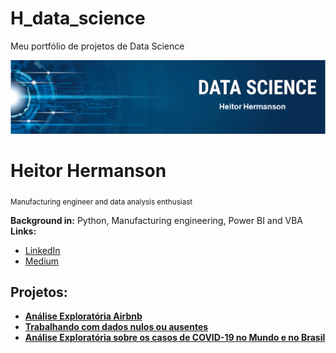 # H_data_science
Meu portfólio de projetos de Data Science
<p align="center">
  <img src="banner_Heitor.png" >
</p>

# Heitor Hermanson
<sub>Manufacturing engineer and data analysis enthusiast </sub>



**Background in:** Python, Manufacturing engineering, Power BI and VBA
**Links:**

* [LinkedIn](https://www.linkedin.com/in/heitor-campos-02770734/)
* [Medium](https://medium.com/@heitorhermanson)

## Projetos:

* **[Análise Exploratória Airbnb](https://github.com/heitor-eng/H_data_science/blob/master/An%C3%A1lise%20dos%20Dados%20Airbnb.ipynb)**
* **[Trabalhando com dados nulos ou ausentes](https://github.com/heitor-eng/H_data_science/blob/master/Estudo_de_dados_sobre_a_Viol%C3%AAncia_no_Rio_de_Janeiro.ipynb)**
* **[Análise Exploratória sobre os casos de COVID-19 no Mundo e no Brasil](https://github.com/heitor-eng/H_data_science/blob/439fc57b99b7fddfa347478cb142bb613c41d561/Covid_19_Projeto.ipynb)**
